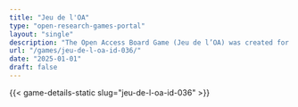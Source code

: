 ```yaml
---
title: "Jeu de l'OA"
type: "open-research-games-portal"
layout: "single"
description: "The Open Access Board Game (Jeu de l’OA) was created for Open Access Week 2016 to raise awareness about open access publishing. Players move pawns across a 3..."
url: "/games/jeu-de-l-oa-id-036/"
date: "2025-01-01"
draft: false
---
```


{{< game-details-static slug="jeu-de-l-oa-id-036" >}}
